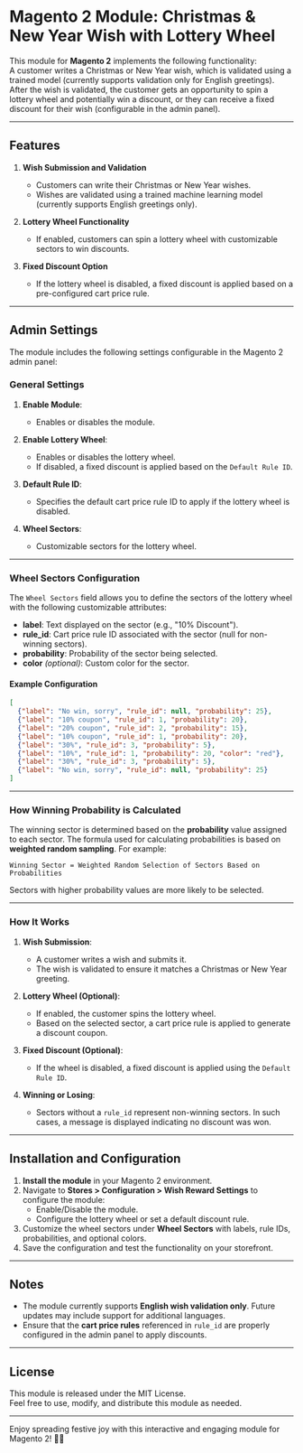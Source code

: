 
# Magento 2 Module: Christmas & New Year Wish with Lottery Wheel

This module for **Magento 2** implements the following functionality:  
A customer writes a Christmas or New Year wish, which is validated using a trained model (currently supports validation only for English greetings). After the wish is validated, the customer gets an opportunity to spin a lottery wheel and potentially win a discount, or they can receive a fixed discount for their wish (configurable in the admin panel).

---

## Features

1. **Wish Submission and Validation**  
   - Customers can write their Christmas or New Year wishes.
   - Wishes are validated using a trained machine learning model (currently supports English greetings only).

2. **Lottery Wheel Functionality**  
   - If enabled, customers can spin a lottery wheel with customizable sectors to win discounts.  

3. **Fixed Discount Option**  
   - If the lottery wheel is disabled, a fixed discount is applied based on a pre-configured cart price rule.

---

## Admin Settings

The module includes the following settings configurable in the Magento 2 admin panel:

### **General Settings**
1. **Enable Module**:  
   - Enables or disables the module.

2. **Enable Lottery Wheel**:  
   - Enables or disables the lottery wheel.  
   - If disabled, a fixed discount is applied based on the `Default Rule ID`.

3. **Default Rule ID**:  
   - Specifies the default cart price rule ID to apply if the lottery wheel is disabled.  

4. **Wheel Sectors**:  
   - Customizable sectors for the lottery wheel.  

---

### **Wheel Sectors Configuration**

The `Wheel Sectors` field allows you to define the sectors of the lottery wheel with the following customizable attributes:

- **label**: Text displayed on the sector (e.g., "10% Discount").
- **rule_id**: Cart price rule ID associated with the sector (null for non-winning sectors).
- **probability**: Probability of the sector being selected.  
- **color** *(optional)*: Custom color for the sector.

#### **Example Configuration**

```json
[
  {"label": "No win, sorry", "rule_id": null, "probability": 25},
  {"label": "10% coupon", "rule_id": 1, "probability": 20},
  {"label": "20% coupon", "rule_id": 2, "probability": 15},
  {"label": "10% coupon", "rule_id": 1, "probability": 20},
  {"label": "30%", "rule_id": 3, "probability": 5},
  {"label": "10%", "rule_id": 1, "probability": 20, "color": "red"},
  {"label": "30%", "rule_id": 3, "probability": 5},
  {"label": "No win, sorry", "rule_id": null, "probability": 25}
]
```

---

### **How Winning Probability is Calculated**

The winning sector is determined based on the **probability** value assigned to each sector. The formula used for calculating probabilities is based on **weighted random sampling**. For example:

```plaintext
Winning Sector = Weighted Random Selection of Sectors Based on Probabilities
```

Sectors with higher probability values are more likely to be selected.

---

### **How It Works**

1. **Wish Submission**:  
   - A customer writes a wish and submits it.  
   - The wish is validated to ensure it matches a Christmas or New Year greeting.

2. **Lottery Wheel (Optional)**:  
   - If enabled, the customer spins the lottery wheel.  
   - Based on the selected sector, a cart price rule is applied to generate a discount coupon.

3. **Fixed Discount (Optional)**:  
   - If the wheel is disabled, a fixed discount is applied using the `Default Rule ID`.

4. **Winning or Losing**:  
   - Sectors without a `rule_id` represent non-winning sectors. In such cases, a message is displayed indicating no discount was won.

---

## Installation and Configuration

1. **Install the module** in your Magento 2 environment.
2. Navigate to **Stores > Configuration > Wish Reward Settings** to configure the module:
   - Enable/Disable the module.
   - Configure the lottery wheel or set a default discount rule.
3. Customize the wheel sectors under **Wheel Sectors** with labels, rule IDs, probabilities, and optional colors.
4. Save the configuration and test the functionality on your storefront.

---

## Notes

- The module currently supports **English wish validation only**. Future updates may include support for additional languages.
- Ensure that the **cart price rules** referenced in `rule_id` are properly configured in the admin panel to apply discounts.

---

## License

This module is released under the MIT License.  
Feel free to use, modify, and distribute this module as needed.

---

Enjoy spreading festive joy with this interactive and engaging module for Magento 2! 🎄🎁
